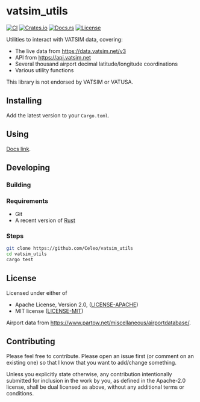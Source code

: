# vatsim_utils

[![CI](https://github.com/Celeo/vatsim_utils/workflows/CI/badge.svg?branch=master)](https://github.com/celeo/vatsim_utils/actions?query=workflow%3ACI)
[![Crates.io](https://img.shields.io/crates/v/vatsim_utils.svg)](https://crates.io/crates/vatsim_utils)
[![Docs.rs](https://docs.rs/vatsim_utils/badge.svg)](https://docs.rs/vatsim_utils)
[![License](https://img.shields.io/crates/l/vatsim_utils)](https://github.com/Celeo/vatsim_utils/blob/master/Cargo.toml#L10)

Utilities to interact with VATSIM data, covering:

- The live data from <https://data.vatsim.net/v3>
- API from <https://api.vatsim.net>
- Several thousand airport decimal latitude/longitude coordinations
- Various utility functions

This library is not endorsed by VATSIM or VATUSA.

## Installing

Add the latest version to your `Cargo.toml`.

## Using

[Docs link](https://docs.rs/vatsim_utils).

## Developing

### Building

### Requirements

* Git
* A recent version of [Rust](https://www.rust-lang.org/tools/install)

### Steps

```sh
git clone https://github.com/Celeo/vatsim_utils
cd vatsim_utils
cargo test
```

## License

Licensed under either of

* Apache License, Version 2.0, ([LICENSE-APACHE](LICENSE-APACHE))
* MIT license ([LICENSE-MIT](LICENSE-MIT))

Airport data from <https://www.partow.net/miscellaneous/airportdatabase/>.

## Contributing

Please feel free to contribute. Please open an issue first (or comment on an existing one) so that I know that you want to add/change something.

Unless you explicitly state otherwise, any contribution intentionally submitted for inclusion in the work by you, as defined in the Apache-2.0 license, shall be dual licensed as above, without any additional terms or conditions.
